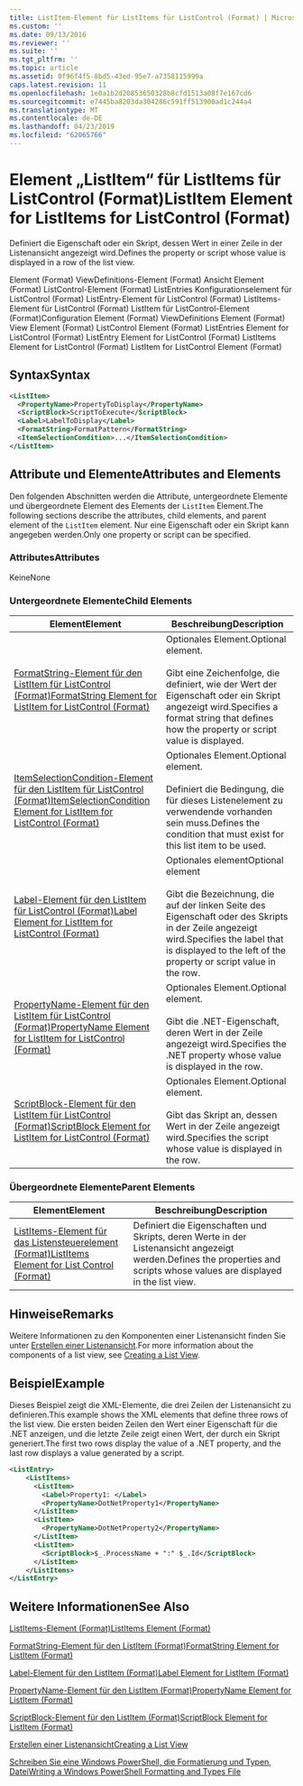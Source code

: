 ```yaml
---
title: ListItem-Element für ListItems für ListControl (Format) | Microsoft-Dokumentation
ms.custom: ''
ms.date: 09/13/2016
ms.reviewer: ''
ms.suite: ''
ms.tgt_pltfrm: ''
ms.topic: article
ms.assetid: 0f96f4f5-8bd5-43ed-95e7-a7358115999a
caps.latest.revision: 11
ms.openlocfilehash: 1e0a1b2d20853650328b8cfd1513a08f7e167cd6
ms.sourcegitcommit: e7445ba8203da304286c591ff513900ad1c244a4
ms.translationtype: MT
ms.contentlocale: de-DE
ms.lasthandoff: 04/23/2019
ms.locfileid: "62065766"
---
```

# <a name="listitem-element-for-listitems-for-listcontrol-format"></a><span data-ttu-id="0b247-102">Element „ListItem“ für ListItems für ListControl (Format)</span><span class="sxs-lookup"><span data-stu-id="0b247-102">ListItem Element for ListItems for ListControl (Format)</span></span>

<span data-ttu-id="0b247-103">Definiert die Eigenschaft oder ein Skript, dessen Wert in einer Zeile in der Listenansicht angezeigt wird.</span><span class="sxs-lookup"><span data-stu-id="0b247-103">Defines the property or script whose value is displayed in a row of the list view.</span></span>

<span data-ttu-id="0b247-104">Element (Format) ViewDefinitions-Element (Format) Ansicht Element (Format) ListControl-Element (Format) ListEntries Konfigurationselement für ListControl (Format) ListEntry-Element für ListControl (Format) ListItems-Element für ListControl (Format) ListItem für ListControl-Element (Format)</span><span class="sxs-lookup"><span data-stu-id="0b247-104">Configuration Element (Format) ViewDefinitions Element (Format) View Element (Format) ListControl Element (Format) ListEntries Element for ListControl (Format) ListEntry Element for ListControl (Format) ListItems Element for ListControl (Format) ListItem for ListControl Element (Format)</span></span>

## <a name="syntax"></a><span data-ttu-id="0b247-105">Syntax</span><span class="sxs-lookup"><span data-stu-id="0b247-105">Syntax</span></span>

```xml
<ListItem>
  <PropertyName>PropertyToDisplay</PropertyName>
  <ScriptBlock>ScriptToExecute</ScriptBlock>
  <Label>LabelToDisplay</Label>
  <FormatString>FormatPattern</FormatString>
  <ItemSelectionCondition>...</ItemSelectionCondition>
</ListItem>
```

## <a name="attributes-and-elements"></a><span data-ttu-id="0b247-106">Attribute und Elemente</span><span class="sxs-lookup"><span data-stu-id="0b247-106">Attributes and Elements</span></span>

<span data-ttu-id="0b247-107">Den folgenden Abschnitten werden die Attribute, untergeordnete Elemente und übergeordnete Element des Elements der `ListItem` Element.</span><span class="sxs-lookup"><span data-stu-id="0b247-107">The following sections describe the attributes, child elements, and parent element of the `ListItem` element.</span></span> <span data-ttu-id="0b247-108">Nur eine Eigenschaft oder ein Skript kann angegeben werden.</span><span class="sxs-lookup"><span data-stu-id="0b247-108">Only one property or script can be specified.</span></span>

### <a name="attributes"></a><span data-ttu-id="0b247-109">Attributes</span><span class="sxs-lookup"><span data-stu-id="0b247-109">Attributes</span></span>

<span data-ttu-id="0b247-110">Keine</span><span class="sxs-lookup"><span data-stu-id="0b247-110">None</span></span>

### <a name="child-elements"></a><span data-ttu-id="0b247-111">Untergeordnete Elemente</span><span class="sxs-lookup"><span data-stu-id="0b247-111">Child Elements</span></span>

|<span data-ttu-id="0b247-112">Element</span><span class="sxs-lookup"><span data-stu-id="0b247-112">Element</span></span>|<span data-ttu-id="0b247-113">Beschreibung</span><span class="sxs-lookup"><span data-stu-id="0b247-113">Description</span></span>|
|-------------|-----------------|
|[<span data-ttu-id="0b247-114">FormatString-Element für den ListItem für ListControl (Format)</span><span class="sxs-lookup"><span data-stu-id="0b247-114">FormatString Element for ListItem for ListControl (Format)</span></span>](./formatstring-element-for-listitem-for-listcontrol-format.md)|<span data-ttu-id="0b247-115">Optionales Element.</span><span class="sxs-lookup"><span data-stu-id="0b247-115">Optional element.</span></span><br /><br /> <span data-ttu-id="0b247-116">Gibt eine Zeichenfolge, die definiert, wie der Wert der Eigenschaft oder ein Skript angezeigt wird.</span><span class="sxs-lookup"><span data-stu-id="0b247-116">Specifies a format string that defines how the property or script value is displayed.</span></span>|
|[<span data-ttu-id="0b247-117">ItemSelectionCondition-Element für den ListItem für ListControl (Format)</span><span class="sxs-lookup"><span data-stu-id="0b247-117">ItemSelectionCondition Element for ListItem for ListControl (Format)</span></span>](./itemselectioncondition-element-for-listitem-for-listcontrol-format.md)|<span data-ttu-id="0b247-118">Optionales Element.</span><span class="sxs-lookup"><span data-stu-id="0b247-118">Optional element.</span></span><br /><br /> <span data-ttu-id="0b247-119">Definiert die Bedingung, die für dieses Listenelement zu verwendende vorhanden sein muss.</span><span class="sxs-lookup"><span data-stu-id="0b247-119">Defines the condition that must exist for this list item to be used.</span></span>|
|[<span data-ttu-id="0b247-120">Label-Element für den ListItem für ListControl (Format)</span><span class="sxs-lookup"><span data-stu-id="0b247-120">Label Element for ListItem for ListControl (Format)</span></span>](./label-element-for-listitem-for-listcontrol-format.md)|<span data-ttu-id="0b247-121">Optionales element</span><span class="sxs-lookup"><span data-stu-id="0b247-121">Optional element</span></span><br /><br /> <span data-ttu-id="0b247-122">Gibt die Bezeichnung, die auf der linken Seite des Eigenschaft oder des Skripts in der Zeile angezeigt wird.</span><span class="sxs-lookup"><span data-stu-id="0b247-122">Specifies the label that is displayed to the left of the property or script value in the row.</span></span>|
|[<span data-ttu-id="0b247-123">PropertyName-Element für den ListItem für ListControl (Format)</span><span class="sxs-lookup"><span data-stu-id="0b247-123">PropertyName Element for ListItem for ListControl (Format)</span></span>](./propertyname-element-for-listitem-for-listcontrol-format.md)|<span data-ttu-id="0b247-124">Optionales Element.</span><span class="sxs-lookup"><span data-stu-id="0b247-124">Optional element.</span></span><br /><br /> <span data-ttu-id="0b247-125">Gibt die .NET-Eigenschaft, deren Wert in der Zeile angezeigt wird.</span><span class="sxs-lookup"><span data-stu-id="0b247-125">Specifies the .NET property whose value is displayed in the row.</span></span>|
|[<span data-ttu-id="0b247-126">ScriptBlock-Element für den ListItem für ListControl (Format)</span><span class="sxs-lookup"><span data-stu-id="0b247-126">ScriptBlock Element for ListItem for ListControl (Format)</span></span>](./scriptblock-element-for-listitem-for-listcontrol-format.md)|<span data-ttu-id="0b247-127">Optionales Element.</span><span class="sxs-lookup"><span data-stu-id="0b247-127">Optional element.</span></span><br /><br /> <span data-ttu-id="0b247-128">Gibt das Skript an, dessen Wert in der Zeile angezeigt wird.</span><span class="sxs-lookup"><span data-stu-id="0b247-128">Specifies the script whose value is displayed in the row.</span></span>|

### <a name="parent-elements"></a><span data-ttu-id="0b247-129">Übergeordnete Elemente</span><span class="sxs-lookup"><span data-stu-id="0b247-129">Parent Elements</span></span>

|<span data-ttu-id="0b247-130">Element</span><span class="sxs-lookup"><span data-stu-id="0b247-130">Element</span></span>|<span data-ttu-id="0b247-131">Beschreibung</span><span class="sxs-lookup"><span data-stu-id="0b247-131">Description</span></span>|
|-------------|-----------------|
|[<span data-ttu-id="0b247-132">ListItems-Element für das Listensteuerelement (Format)</span><span class="sxs-lookup"><span data-stu-id="0b247-132">ListItems Element for List Control (Format)</span></span>](./listitems-element-for-listentry-for-listcontrol-format.md)|<span data-ttu-id="0b247-133">Definiert die Eigenschaften und Skripts, deren Werte in der Listenansicht angezeigt werden.</span><span class="sxs-lookup"><span data-stu-id="0b247-133">Defines the properties and scripts whose values are displayed in the list view.</span></span>|

## <a name="remarks"></a><span data-ttu-id="0b247-134">Hinweise</span><span class="sxs-lookup"><span data-stu-id="0b247-134">Remarks</span></span>

<span data-ttu-id="0b247-135">Weitere Informationen zu den Komponenten einer Listenansicht finden Sie unter [Erstellen einer Listenansicht](./creating-a-list-view.md).</span><span class="sxs-lookup"><span data-stu-id="0b247-135">For more information about the components of a list view, see [Creating a List View](./creating-a-list-view.md).</span></span>

## <a name="example"></a><span data-ttu-id="0b247-136">Beispiel</span><span class="sxs-lookup"><span data-stu-id="0b247-136">Example</span></span>

<span data-ttu-id="0b247-137">Dieses Beispiel zeigt die XML-Elemente, die drei Zeilen der Listenansicht zu definieren.</span><span class="sxs-lookup"><span data-stu-id="0b247-137">This example shows the XML elements that define three rows of the list view.</span></span> <span data-ttu-id="0b247-138">Die ersten beiden Zeilen den Wert einer Eigenschaft für die .NET anzeigen, und die letzte Zeile zeigt einen Wert, der durch ein Skript generiert.</span><span class="sxs-lookup"><span data-stu-id="0b247-138">The first two rows display the value of a .NET property, and the last row displays a value generated by a script.</span></span>

```xml
<ListEntry>
    <ListItems>
      <ListItem>
        <Label>Property1: </Label>
        <PropertyName>DotNetProperty1</PropertyName>
      </ListItem>
      <ListItem>
        <PropertyName>DotNetProperty2</PropertyName>
      </ListItem>
      <ListItem>
        <ScriptBlock>$_.ProcessName + ":" $_.Id</ScriptBlock>
      </ListItem>
    </ListItems>
</ListEntry>

```

## <a name="see-also"></a><span data-ttu-id="0b247-139">Weitere Informationen</span><span class="sxs-lookup"><span data-stu-id="0b247-139">See Also</span></span>

[<span data-ttu-id="0b247-140">ListItems-Element (Format)</span><span class="sxs-lookup"><span data-stu-id="0b247-140">ListItems Element (Format)</span></span>](./listitems-element-for-listentry-for-listcontrol-format.md)

[<span data-ttu-id="0b247-141">FormatString-Element für den ListItem (Format)</span><span class="sxs-lookup"><span data-stu-id="0b247-141">FormatString Element for ListItem (Format)</span></span>](./formatstring-element-for-listitem-for-listcontrol-format.md)

[<span data-ttu-id="0b247-142">Label-Element für den ListItem (Format)</span><span class="sxs-lookup"><span data-stu-id="0b247-142">Label Element for ListItem (Format)</span></span>](./label-element-for-listitem-for-listcontrol-format.md)

[<span data-ttu-id="0b247-143">PropertyName-Element für den ListItem (Format)</span><span class="sxs-lookup"><span data-stu-id="0b247-143">PropertyName Element for ListItem (Format)</span></span>](./propertyname-element-for-listitem-for-listcontrol-format.md)

[<span data-ttu-id="0b247-144">ScriptBlock-Element für den ListItem (Format)</span><span class="sxs-lookup"><span data-stu-id="0b247-144">ScriptBlock Element for ListItem (Format)</span></span>](./scriptblock-element-for-listitem-for-listcontrol-format.md)

[<span data-ttu-id="0b247-145">Erstellen einer Listenansicht</span><span class="sxs-lookup"><span data-stu-id="0b247-145">Creating a List View</span></span>](./creating-a-list-view.md)

[<span data-ttu-id="0b247-146">Schreiben Sie eine Windows PowerShell, die Formatierung und Typen, Datei</span><span class="sxs-lookup"><span data-stu-id="0b247-146">Writing a Windows PowerShell Formatting and Types File</span></span>](./writing-a-powershell-formatting-file.md)
